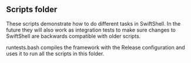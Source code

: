 ## Scripts folder

These scripts demonstrate how to do different tasks in SwiftShell. In the future they will also work as integration tests to make sure changes to SwiftShell are backwards compatible with older scripts.

runtests.bash compiles the framework with the Release configuration and uses it to run all the scripts in this folder.
